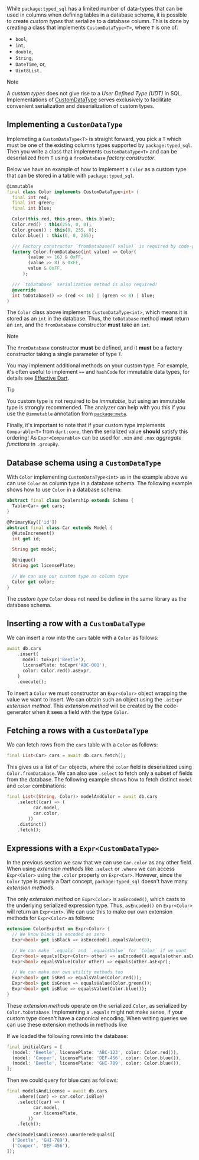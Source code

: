 While `package:typed_sql` has a limited number of data-types that can be used
in columns when defining tables in a database schema, it is possible to create
_custom types_ that serialize to a database column. This is done by creating a
class that implements `CustomDataType<T>`, where `T` is one of:
 * `bool`,
 * `int`,
 * `double`,
 * `String`,
 * `DateTime`, or,
 * `Uint8List`.

> [!NOTE]
> A _custom types_ does not give rise to a _User Defined Type (UDT)_ in SQL.
> Implementations of [CustomDataType] serves exclusively to facilitate
> convenient serialization and deserialization of custom types.

## Implementing a `CustomDataType`
Implemeting a `CustomDataType<T>` is straight forward, you pick a `T` which must
be one of the existing columns types supported by `package:typed_sql`. Then you
write a class that implements `CustomDataType<T>` and can be deserialized from
`T` using a `fromDatabase` _factory constructor_.

Below we have an example of how to implement a `Color` as a custom type that
can be stored in a table with `package:typed_sql`.

```dart dealership_test.dart#custom-color
@immutable
final class Color implements CustomDataType<int> {
  final int red;
  final int green;
  final int blue;

  Color(this.red, this.green, this.blue);
  Color.red() : this(255, 0, 0);
  Color.green() : this(0, 255, 0);
  Color.blue() : this(0, 0, 255);

  /// Factory constructor `fromDatabase(T value)` is required by code-generator!
  factory Color.fromDatabase(int value) => Color(
        (value >> 16) & 0xFF,
        (value >> 8) & 0xFF,
        value & 0xFF,
      );

  /// `toDatabase` serialization method is also required!
  @override
  int toDatabase() => (red << 16) | (green << 8) | blue;
}
```

The `Color` class above implements `CustomDataType<int>`, which means it is
stored as an `int` in the database. Thus, the `toDatabase` method **must**
return an `int`, and the `fromDatabase` constructor **must** take an `int`.

> [!NOTE]
> The `fromDatabase` constructor **must** be defined, and it **must** be a
> factory constructor taking a single parameter of type `T`.

You may implement additional methods on your custom type. For example, it's
often useful to implement `==` and `hashCode` for immutable data types, for
details see [Effective Dart](https://dart.dev/effective-dart/design#equality).

> [!TIP]
> You custom type is not required to be _immutable_, but using an immutable type
> is strongly recommended. The analyzer can help with you this if you use the
> `@immutable` annotation from [`package:meta`](https://pub.dev/packages/meta).

Finally, it's important to note that if your custom type implements
`Comparable<T>` from `dart:core`, then the serialized value **should** satisfy
this ordering! As `Expr<Comparable>` can be used for `.min` and `.max`
_aggregate functions_ in `.groupBy`.


## Database schema using a `CustomDataType`
With `Color` implementing `CustomDataType<int>` as in the example above we can
use `Color` as column type in a database schema. The following example
shows how to use `Color` in a database schema:

```dart dealership_test.dart#schema
abstract final class Dealership extends Schema {
  Table<Car> get cars;
}

@PrimaryKey(['id'])
abstract final class Car extends Model {
  @AutoIncrement()
  int get id;

  String get model;

  @Unique()
  String get licensePlate;

  // We can use our custom type as column type
  Color get color;
}
```

The _custom type_ `Color` does not need be define in the same library as the
database schema.


## Inserting a row with a `CustomDataType`
We can insert a row into the `cars` table with a `Color` as follows:

```dart dealership_test.dart#insert-car
await db.cars
    .insert(
      model: toExpr('Beetle'),
      licensePlate: toExpr('ABC-001'),
      color: Color.red().asExpr,
    )
    .execute();
```

To insert a `Color` we must constructor an `Expr<Color>` object wrapping the
value we want to insert. We can obtain such an object using the `.asExpr`
_extension method_. This _extension method_ will be created by the
code-generator when it sees a field with the type `Color`.


## Fetching a rows with a `CustomDataType`
We can fetch rows from the `cars` table with a `Color` as follows:

```dart dealership_test.dart#fetch-cars
final List<Car> cars = await db.cars.fetch();
```

This gives us a list of `Car` objects, where the `color` field is deserialized
using `Color.fromDatabase`. We can also use `.select` to fetch only a subset
of fields from the database. The following example shows how to fetch distinct
`model` and `color` combinations:

```dart dealership_test.dart#available-colors
final List<(String, Color)> modelAndColor = await db.cars
    .select((car) => (
          car.model,
          car.color,
        ))
    .distinct()
    .fetch();
```


## Expressions with a `Expr<CustomDataType>`
In the previous section we saw that we can use `Car.color` as any other field.
When using _extension methods_ like `.select` or `.where` we can access
`Expr<Color>` using the `.color` property on `Expr<Car>`. However, since
the `Color` type is purely a Dart concept, `package:typed_sql` doesn't have many
_extension methods_.

The only _extension method_ on `Expr<Color>` is `asEncoded()`, which casts to
the underlying serialized expression type. Thus, `asEncoded()` on `Expr<Color>`
will return an `Expr<int>`. We can use this to make our own extension methods
for `Expr<Color>` as follows:

```dart dealership_test.dart#custom-expr
extension ColorExprExt on Expr<Color> {
  // We know black is encoded as zero
  Expr<bool> get isBlack => asEncoded().equalsValue(0);

  // We can make `.equals` and `.equalsValue` for `Color` if we want
  Expr<bool> equals(Expr<Color> other) => asEncoded().equals(other.asEncoded());
  Expr<bool> equalsValue(Color other) => equals(other.asExpr);

  // We can make our own utility methods too
  Expr<bool> get isRed => equalsValue(Color.red());
  Expr<bool> get isGreen => equalsValue(Color.green());
  Expr<bool> get isBlue => equalsValue(Color.blue());
}
```

These _extension methods_ operate on the serialized `Color`, as serialized by
`Color.toDatabase`. Implementing a `.equals` might not make sense, if your
custom type doesn't have a canonical encoding. When writing queries we can use
these extension methods in methods like

If we loaded the following rows into the database:
```dart dealership_test.dart#initial-data
final initialCars = [
  (model: 'Beetle', licensePlate: 'ABC-123', color: Color.red()),
  (model: 'Cooper', licensePlate: 'DEF-456', color: Color.blue()),
  (model: 'Beetle', licensePlate: 'GHI-789', color: Color.blue()),
];
```

Then we could query for blue cars as follows:
```dart dealership_test.dart#where-blue-cars
final modelsAndLicense = await db.cars
    .where((car) => car.color.isBlue)
    .select((car) => (
          car.model,
          car.licensePlate,
        ))
    .fetch();

check(modelsAndLicense).unorderedEquals([
  ('Beetle', 'GHI-789'),
  ('Cooper', 'DEF-456'),
]);
```

<!-- GENERATED DOCUMENTATION LINKS -->
[CustomDataType]: ../typed_sql/CustomDataType-class.html
